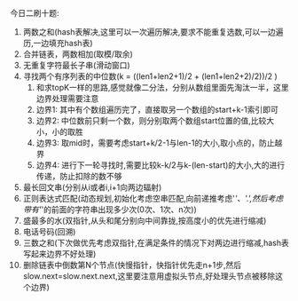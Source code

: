 今日二刷十题:
1. 两数之和(hash表解决,这里可以一次遍历解决,要求不能重复选数,可以一边遍历,一边填充hash表)
2. 合并链表，两数相加(取模/取余)
3. 无重复字符最长子串(滑动窗口)
4. 寻找两个有序列表的中位数(k = ((len1+len2+1)/2 + (len1+len2+2)/2))/2 )
   1. 和求topK一样的思路,感觉就像二分法，分别从数组里面先淘汰一半，这里边界处理需要注意
   2. 边界1: 其中有个数组遍历完了，直接取另一个数组的start+k-1索引即可
   3. 边界2: 中位数前只剩一个数，则分别取两个数组start位置的值,比较大小，小的取胜
   4. 边界3: 取mid时，需要考虑start+k/2-1与len-1的大小,取小点的，防止越界
   5. 边界4: 进行下一轮寻找时,需要比较k-k/2与k-(len-start)的大小,大的进行传递，防止扣除的数不够
5. 最长回文串(分别从i或者i,i+1向两边辐射)
6. 正则表达式匹配(动态规划,初始化考虑空串匹配,向前递推考虑'*'、'.',然后考虑带有'*'的前面的字符串出现多少次(0次、1次、n次))
7. 盛最多的水(双指针,从头和尾分别向中间靠拢,按高度小的优先进行缩减)
8. 电话号码(回溯)
9. 三数之和(下次做优先考虑双指针,在满足条件的情况下对两边进行缩减,hash表写起来边界不好处理)
10. 删除链表中倒数第N个节点(快慢指针，快指针优先走n+1步,然后slow.next=slow.next.next,这里要注意用虚拟头节点,好处理头节点被移除这个边界)